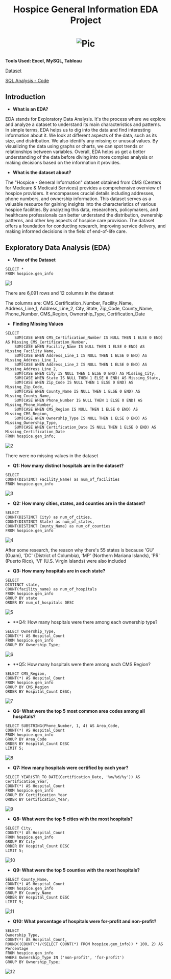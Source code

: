 # <p align="center">Hospice General Information EDA Project</p>
# <p align="center">![Pic](https://www.ibat.ie/plugins/coursefilter/images/DATA_ANALYTICS.JPG)</p>

**Tools Used: Excel, MySQL, Tableau**

[Dataset](https://data.cms.gov/provider-data/dataset/yc9t-dgbk)

[SQL Analysis - Code](https://github.com/SharifAthar/Hospice-General-Information-EDA-Project/blob/main/SQL%20Analysis%20Hospice%20Gen%20Info.sql)

## Introduction
- **What is an EDA?**
  
EDA stands for Exploratory Data Analysis. It's the process where we explore and analyze a dataset to understand its main characteristics and patterns. In simple terms, EDA helps us to dig into the data and find interesting information about it. We look at different aspects of the data, such as its size, and distribution. We also identify any missing or unusual values. By visualizing the data using graphs or charts, we can spot trends or relationships between variables. Overall, EDA helps us get a better understanding of the data before diving into more complex analysis or making decisions based on the information it provides.

- **What is the dataset about?**
  
The "Hospice - General Information" dataset obtained from CMS (Centers for Medicare & Medicaid Services) provides a comprehensive overview of hospice providers. It encompasses crucial details including addresses, phone numbers, and ownership information. This dataset serves as a valuable resource for gaining insights into the characteristics of various hospice facilities. By analyzing this data, researchers, policymakers, and healthcare professionals can better understand the distribution, ownership patterns, and other key aspects of hospice care provision. The dataset offers a foundation for conducting research, improving service delivery, and making informed decisions in the field of end-of-life care.

## Exploratory Data Analysis (EDA)
- **View of the Dataset**
```mysql
SELECT * 
FROM hospice.gen_info
```
![1](https://i.ibb.co/Qcbzr8Q/Screen-Shot-2023-07-18-at-5-10-40-PM.png)

There are 6,091 rows and 12 columns in the dataset

The columns are: CMS_Certification_Number, Facility_Name, Address_Line_1, Address_Line_2, City, State, Zip_Code, County_Name, Phone_Number, CMS_Region, Ownership_Type, Certification_Date

- **Finding Missing Values**
```mysql
SELECT
    SUM(CASE WHEN CMS_Certification_Number IS NULL THEN 1 ELSE 0 END) AS Missing_CMS_Certification_Number,
    SUM(CASE WHEN Facility_Name IS NULL THEN 1 ELSE 0 END) AS Missing_Facility_Name,
    SUM(CASE WHEN Address_Line_1 IS NULL THEN 1 ELSE 0 END) AS Missing_Address_Line_1,
    SUM(CASE WHEN Address_Line_2 IS NULL THEN 1 ELSE 0 END) AS Missing_Address_Line_2,
    SUM(CASE WHEN City IS NULL THEN 1 ELSE 0 END) AS Missing_City,
    SUM(CASE WHEN State IS NULL THEN 1 ELSE 0 END) AS Missing_State,
    SUM(CASE WHEN Zip_Code IS NULL THEN 1 ELSE 0 END) AS Missing_Zip_Code,
    SUM(CASE WHEN County_Name IS NULL THEN 1 ELSE 0 END) AS Missing_County_Name,
    SUM(CASE WHEN Phone_Number IS NULL THEN 1 ELSE 0 END) AS Missing_Phone_Number,
    SUM(CASE WHEN CMS_Region IS NULL THEN 1 ELSE 0 END) AS Missing_CMS_Region,
    SUM(CASE WHEN Ownership_Type IS NULL THEN 1 ELSE 0 END) AS Missing_Ownership_Type,
    SUM(CASE WHEN Certification_Date IS NULL THEN 1 ELSE 0 END) AS Missing_Certification_Date
FROM hospice.gen_info;
```
![2](https://i.ibb.co/yRcpKhb/Screen-Shot-2023-07-18-at-5-14-12-PM.png)

There were no missing values in the dataset

- **Q1: How many distinct hospitals are in the dataset?**
```mysql
SELECT 
COUNT(DISTINCT Facility_Name) as num_of_facilities
FROM hospice.gen_info
```
![3](https://i.ibb.co/kKf3SZP/Screen-Shot-2023-07-18-at-5-17-23-PM.png)

- **Q2: How many cities, states, and counties are in the dataset?**
```mysql
SELECT 
COUNT(DISTINCT City) as num_of_cities,
COUNT(DISTINCT State) as num_of_states, 
COUNT(DISTINCT County_Name) as num_of_counties
FROM hospice.gen_info
```
![4](https://i.ibb.co/pxtg1C7/Screen-Shot-2023-07-18-at-5-19-27-PM.png)

After some research, the reason why there's 55 states is because 'GU' (Guam), 'DC' (District of Columbia), 'MP' (Northern Mariana Islands), 'PR' (Puerto Rico), 'VI' (U.S. Virgin Islands) were also included 

- **Q3: How many hospitals are in each state?**
```mysql
SELECT 
DISTINCT state, 
COUNT(facility_name) as num_of_hospitals
FROM hospice.gen_info
GROUP BY state
ORDER BY num_of_hospitals DESC
```
![5](https://i.ibb.co/drJ9MD1/Screen-Shot-2023-07-18-at-5-22-54-PM.png)

- **Q4: How many hospitals were there among each ownership type?
```mysql
SELECT Ownership_Type, 
COUNT(*) AS Hospital_Count
FROM hospice.gen_info
GROUP BY Ownership_Type;
```
![6](https://i.ibb.co/N1NyrWC/Screen-Shot-2023-07-18-at-5-24-31-PM.png)

- **Q5: How many hospitals were there among each CMS Region?
```mysql
SELECT CMS_Region, 
COUNT(*) AS Hospital_Count
FROM hospice.gen_info
GROUP BY CMS_Region
ORDER BY Hospital_Count DESC;
```
![7](https://i.ibb.co/DKNgKgD/Screen-Shot-2023-07-18-at-5-26-13-PM.png)

- **Q6: What were the top 5 most common area codes among all hospitals?**
```mysql
SELECT SUBSTRING(Phone_Number, 1, 4) AS Area_Code, 
COUNT(*) AS Hospital_Count
FROM hospice.gen_info
GROUP BY Area_Code
ORDER BY Hospital_Count DESC
LIMIT 5;
```
![8](https://i.ibb.co/mBRmnW3/Screen-Shot-2023-07-18-at-5-27-43-PM.png)

- **Q7: How many hospitals were certified by each year?**
```mysql
SELECT YEAR(STR_TO_DATE(Certification_Date, '%m/%d/%y')) AS Certification_Year, 
COUNT(*) AS Hospital_Count
FROM hospice.gen_info
GROUP BY Certification_Year
ORDER BY Certification_Year;
```
![9](https://i.ibb.co/Ld4szJz/Screen-Shot-2023-07-18-at-5-30-05-PM.png)

- **Q8: What were the top 5 cities with the most hospitals?**
```mysql
SELECT City, 
COUNT(*) AS Hospital_Count
FROM hospice.gen_info
GROUP BY City
ORDER BY Hospital_Count DESC
LIMIT 5;
```
![10](https://i.ibb.co/rHkV77t/Screen-Shot-2023-07-18-at-5-32-15-PM.png)

- **Q9: What were the top 5 counties with the most hospitals?**
```mysql
SELECT County_Name, 
COUNT(*) AS Hospital_Count
FROM hospice.gen_info
GROUP BY County_Name
ORDER BY Hospital_Count DESC
LIMIT 5;
```
![11](https://i.ibb.co/PspfjmK/Screen-Shot-2023-07-18-at-5-33-49-PM.png)

- **Q10: What percentage of hospitals were for-profit and non-profit?**
```mysql
SELECT 
Ownership_Type,
COUNT(*) AS Hospital_Count,
ROUND((COUNT(*)/(SELECT COUNT(*) FROM hospice.gen_info)) * 100, 2) AS Percentage
FROM hospice.gen_info
WHERE Ownership_Type IN ('non-profit', 'for-profit')
GROUP BY Ownership_Type;
```
![12](https://i.ibb.co/qM16ScP/Screen-Shot-2023-07-18-at-5-34-51-PM.png)
